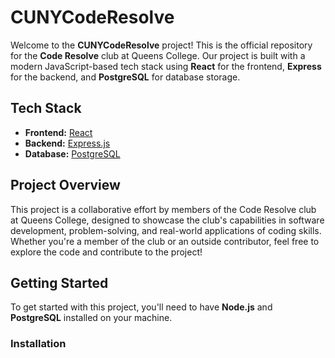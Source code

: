 # CUNYCodeResolve

Welcome to the **CUNYCodeResolve** project! This is the official repository for the **Code Resolve** club at Queens College. Our project is built with a modern JavaScript-based tech stack using **React** for the frontend, **Express** for the backend, and **PostgreSQL** for database storage.

## Tech Stack

- **Frontend:** [React](https://reactjs.org/docs/getting-started.html)
- **Backend:** [Express.js](https://expressjs.com/en/starter/installing.html)
- **Database:** [PostgreSQL](https://www.postgresql.org/docs/)

## Project Overview

This project is a collaborative effort by members of the Code Resolve club at Queens College, designed to showcase the club's capabilities in software development, problem-solving, and real-world applications of coding skills. Whether you're a member of the club or an outside contributor, feel free to explore the code and contribute to the project!

## Getting Started

To get started with this project, you'll need to have **Node.js** and **PostgreSQL** installed on your machine. 

### Installation


